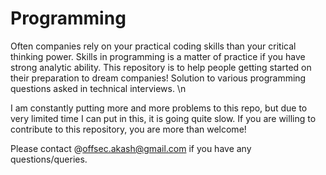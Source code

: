 # Programming
Often companies rely on your practical coding skills than your critical thinking power. Skills in programming is a matter of practice if you have strong analytic ability. This repository is to help people getting started on their preparation to dream companies! Solution to various programming questions asked in technical interviews. \n

I am constantly putting more and more problems to this repo, but due to very limited time I can put in this, it is going quite slow. If you are willing to contribute to this repository, you are more than welcome!

Please contact @offsec.akash@gmail.com if you have any questions/queries.
